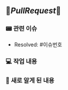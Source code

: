 ## 🚀*PullRequest*🚀

### 📟 관련 이슈
- Resolved: #이슈번호

### 💻 작업 내용
<!-- 작업 내용을 자유롭게 적어주세요. -->

### 📝 새로 알게 된 내용
<!-- 해당 기능을 구현하며 알게 된 내용을 적어주세요. -->
